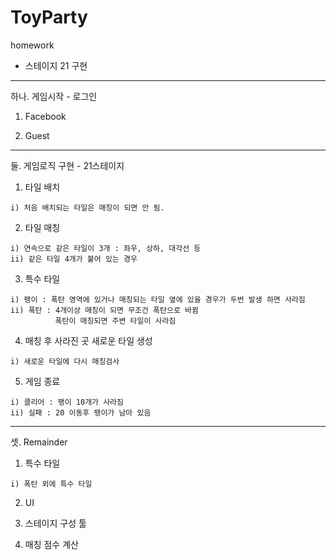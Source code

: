 # ToyParty
homework

* 스테이지 21 구현

----------------------------------
하나. 게임시작 - 로그인

  1) Facebook
  
  2) Guest
  
----------------------------------
둘. 게임로직 구현 - 21스테이지

  1) 타일 배치
  
    i) 처음 배치되는 타일은 매칭이 되면 안 됨.
  
  2) 타일 매칭
  
    i) 연속으로 같은 타일이 3개 : 좌우, 상하, 대각선 등
    ii) 같은 타일 4개가 붙어 있는 경우
  
  3) 특수 타일
  
    i) 팽이 : 폭탄 영역에 있거나 매칭되는 타일 옆에 있을 경우가 두번 발생 하면 사라짐
    ii) 폭탄 : 4개이상 매칭이 되면 무조건 폭탄으로 바뀜
              폭탄이 매칭되면 주변 타일이 사라짐
              
  4) 매칭 후 사라진 곳 새로운 타일 생성
  
    i) 새로운 타일에 다시 매칭검사
  
  5) 게임 종료
  
    i) 클리어 : 팽이 10개가 사라짐
    ii) 실패 : 20 이동후 팽이가 남아 있음
----------------------------------
셋. Remainder

  1) 특수 타일
  
    i) 폭탄 외에 특수 타일
  
  2) UI
  
  3) 스테이지 구성 툴
  
  4) 매칭 점수 계산
  

